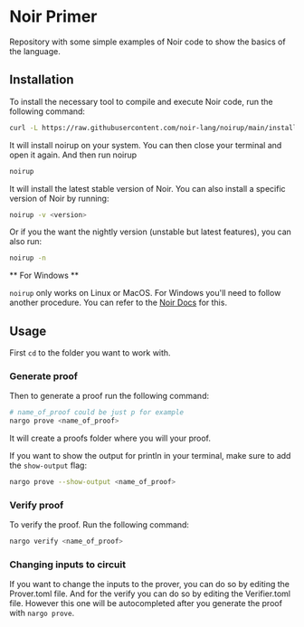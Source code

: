# Noir Primer

Repository with some simple examples of Noir code to show the basics of the language.

## Installation

To install the necessary tool to compile and execute Noir code, run the following command:

```bash
curl -L https://raw.githubusercontent.com/noir-lang/noirup/main/install | bash
```

It will install noirup on your system. You can then close your terminal and open it again. And then run noirup

```bash
noirup
```

It will install the latest stable version of Noir. You can also install a specific version of Noir by running:

```bash
noirup -v <version>
```

Or if you the want the nightly version (unstable but latest features), you can also run:

```bash
noirup -n
```

** For Windows **

`noirup` only works on Linux or MacOS. For Windows you'll need to follow another procedure. You can refer to the [Noir Docs](https://noir-lang.org/getting_started/nargo_installation#windows-powershell) for this.

## Usage

First `cd` to the folder you want to work with.

### Generate proof

Then to generate a proof run the following command:

```bash
# name_of_proof could be just p for example
nargo prove <name_of_proof>
```

It will create a proofs folder where you will your proof.

If you want to show the output for println in your terminal, make sure to add the
`show-output` flag:

```bash
nargo prove --show-output <name_of_proof>
```

### Verify proof

To verify the proof. Run the following command:

```bash
nargo verify <name_of_proof>
```

### Changing inputs to circuit

If you want to change the inputs to the prover, you can do so by editing the Prover.toml file. And for the verify you can do so by editing the Verifier.toml file. However this one will be autocompleted after you generate the proof with `nargo prove`.

